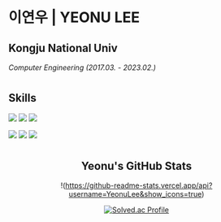 # 이연우 | YEONU LEE
## Kongju National Univ
*Computer Engineering* 
*(2017.03. - 2023.02.)*

#


## Skills

<a href="https://ko.wikipedia.org/wiki/HTML5"><img src="https://img.shields.io/badge/HTML5-E34F26?style=flat-square&amp;logo=HTML5&amp;logoColor=white" /></a> <a href="https://ko.wikipedia.org/wiki/CSS"><img src="https://img.shields.io/badge/CSS3-1572B6?style=flat-square&amp;logo=CSS3&amp;logoColor=white" /></a> <a href="https://ko.wikipedia.org/wiki/Javascript/"><img src="https://img.shields.io/badge/Javascript-F7DF1E?style=flat-square&amp;logo=Javascript&amp;logoColor=black" /></a>

<a href="https://java.com/ko/"><img src="https://img.shields.io/badge/Java-007396?style=flat-square&amp;logo=Java&amp;logoColor=white" /></a> <a href="https://spring.io/"><img src="https://img.shields.io/badge/Spring-6DB33F?style=flat-square&amp;logo=Spring&amp;logoColor=white" /></a> <a href="https://go.mariadb.com/"><img src="https://img.shields.io/badge/MariaDB-003545?style=flat-square&amp;logo=MariaDB&amp;logoColor=white" /></a>
#

<h2 align="center">Yeonu's GitHub Stats</h3>
<div align="center">
  
<footer>
  
!(https://github-readme-stats.vercel.app/api?username=YeonuLee&show_icons=true)

[![Solved.ac Profile](http://mazassumnida.wtf/api/v2/generate_badge?boj=dldusdn8060)](https://solved.ac/dldusdn8060/)

</footer>
